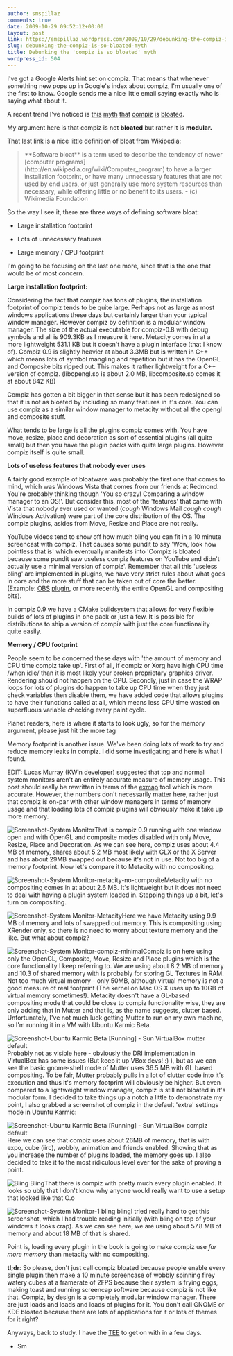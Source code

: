 ```yaml
---
author: smspillaz
comments: true
date: 2009-10-29 09:52:12+00:00
layout: post
link: https://smspillaz.wordpress.com/2009/10/29/debunking-the-compiz-is-so-bloated-myth/
slug: debunking-the-compiz-is-so-bloated-myth
title: Debunking the 'compiz is so bloated' myth
wordpress_id: 504
---
```


I've got a Google Alerts hint set on compiz. That means that whenever something new pops up in Google's index about compiz, I'm usually one of the first to know. Google sends me a nice little email saying exactly who is saying what about it.

A recent trend I've noticed is [this](http://dev.compiz-fusion.org/~cyberorg/2009/03/19/compiz-082-fully-released/#comment-5832) [myth](http://blog.thesilentnumber.me/2009/09/dropping-compiz-for-mutter-metacity-3.html) [that](http://forums.fedoraforum.org/showthread.php?t=221474) [compiz](http://news.ycombinator.com/item?id=458055) [is](http://cybernetnews.com/compiz-fusion-adds-cylinder-effect/) [bloated](http://en.wikipedia.org/wiki/Software_bloat).

My argument here is that compiz is not **bloated** but rather it is **modular.**

That last link is a nice little definition of bloat from Wikipedia:


<blockquote>**Software bloat** is a term used to describe the tendency of newer [computer programs](http://en.wikipedia.org/wiki/Computer_program) to have a larger installation footprint, or have many unnecessary features that are not used by end users, or just generally use more system resources than necessary, while offering little or no benefit to its users. - (c) Wikimedia Foundation</blockquote>


So the way I see it, there are three ways of defining software bloat:



	
  * Large installation footprint

	
  * Lots of unnecessary features

	
  * Large memory / CPU footprint


I'm going to be focusing on the last one more, since that is the one that would be of most concern.

**Large installation footprint:**

Considering the fact that compiz has tons of plugins, the installation footprint of compiz tends to be quite large. Perhaps not as large as most windows applications these days but certainly larger than your typical window manager. However compiz by definition is a modular window manager. The size of the actual executable for compiz-0.8 with debug symbols and all is 909.3KB as I measure it here. Metacity comes in at a more lightweight 531.1 KB but it doesn't have a plugin interface (that I know of). Compiz 0.9 is slightly heavier at about 3.3MB but is written in C++ which means lots of symbol mangling and repetition but it has the OpenGL and Composite bits ripped out. This makes it rather lightweight for a C++ version of compiz. (libopengl.so is about 2.0 MB, libcomposite.so comes it at about 842 KB)

Compiz has gotten a bit bigger in that sense but it has been redesigned so that it is not as bloated by including so many features in it's core. You can use compiz as a similar window manager to metacity without all the opengl and composite stuff.

What tends to be large is all the plugins compiz comes with. You have move, resize, place and decoration as sort of essential plugins (all quite small) but then you have the plugin packs with quite large plugins. However compiz itself is quite small.

**Lots of useless features that nobody ever uses**

A fairly good example of bloatware was probably the first one that comes to mind, which was Windows Vista that comes from our friends at Redmond. You're probably thinking though 'You so crazy! Comparing a window manager to an OS!'. But consider this, most of the 'features' that came with Vista that nobody ever used or wanted (*cough* Windows Mail *cough cough* Windows Activation) were part of the core distribution of the OS. The compiz plugins, asides from Move, Resize and Place are not really.

YouTube videos tend to show off how much bling you can fit in a 10 minute screencast with compiz. That causes some pundit to say 'Wow, look how pointless that is' which eventually manifests into 'Compiz is bloated because some pundit saw useless compiz features on YouTube and didn't actually use a minimal version of compiz'. Remember that all this 'useless bling' are implemented in plugins, we have very strict rules about what goes in core and the more stuff that can be taken out of core the better. (Example: [OBS](http://git.compiz.org/compiz/core/tree/plugins/obs) [plugin](http://wiki.compiz.org/Plugins/Bs), or more recently the entire OpenGL and compositing bits).

In compiz 0.9 we have a CMake buildsystem that allows for very flexible builds of lots of plugins in one pack or just a few. It is possible for distributions to ship a version of compiz with just the core functionality quite easily.

**Memory / CPU footprint**

People seem to be concerned these days with 'the amount of memory and CPU time compiz take up'. First of all, if compiz or Xorg have high CPU time /when idle/ than it is most likely your broken proprietary graphics driver. Rendering should not happen on the CPU. Secondly, just in case the WRAP loops for lots of plugins do happen to take up CPU time when they just check variables then disable them, we have added code that allows plugins to have their functions called at all, which means less CPU time wasted on superfluous variable checking every paint cycle.

Planet readers, here is where it starts to look ugly, so for the memory argument, please just hit the more tag

<!-- more -->

Memory footprint is another issue. We've been doing lots of work to try and reduce memory leaks in compiz. I did some investigating and here is what I found.

EDIT: Lucas Murray (KWin developer) suggested that top and normal system monitors aren't an entirely accurate measure of memory usage. This post should really be rewritten in terms of the [exmap](http://www.berthels.co.uk/exmap/) tool which is more accurate. However, the numbers don't necessarily matter here, rather just that compiz is on-par with other window managers in terms of memory usage and that loading lots of compiz plugins will obviously make it take up more memory.

![Screenshot-System Monitor](http://smspillaz.files.wordpress.com/2009/10/screenshot-system-monitor.png?w=1024)That is compiz 0.9 running with one window open and with OpenGL and composite modes disabled with only Move, Resize, Place and Decoration. As we can see here, compiz uses about 4.4 MB of memory, shares about 5.2 MB most likely with GLX or the X Server and has about 29MB swapped out because it's not in use. Not too big of a memory footprint. Now let's compare it to Metacity with no compositing.

![Screenshot-System Monitor-metacity-no-composite](http://smspillaz.files.wordpress.com/2009/10/screenshot-system-monitor-metacity-no-composite1.png?w=1024)Metacity with no compositing comes in at about 2.6 MB. It's lightweight but it does not need to deal with having a plugin system loaded in. Stepping things up a bit, let's turn on compositing.

![Screenshot-System Monitor-Metacity](http://smspillaz.files.wordpress.com/2009/10/screenshot-system-monitor-metacity.png?w=1024)Here we have Metacity using 9.9 MB of memory and lots of swapped out memory. This is compositing using XRender only, so there is no need to worry about texture memory and the like. But what about compiz?

![Screenshot-System Monitor-compiz-minimal](http://smspillaz.files.wordpress.com/2009/10/screenshot-system-monitor-compiz-minimal.png?w=1024)Compiz is on here using only the OpenGL, Composite, Move, Resize and Place plugins which is the core functionality I keep referring to. We are using about 8.2 MB of memory and 10.3 of shared memory with is probably for storing GL Textures in RAM. Not too much virtual memory - only 50MB, although virtual memory is not a good measure of real footprint (The kernel on Mac OS X uses up to 10GB of virtual memory sometimes!). Metacity doesn't have a GL-based compositing mode that could be close to compiz functionality wise, they are only adding that in Mutter and that is, as the name suggests, clutter based. Unfortunately, I've not much luck getting Mutter to run on my own machine, so I'm running it in a VM with Ubuntu Karmic Beta.

![Screenshot-Ubuntu Karmic Beta [Running] - Sun VirtualBox mutter default](http://smspillaz.files.wordpress.com/2009/10/screenshot-ubuntu-karmic-beta-running-sun-virtualbox-mutter-default.png?w=1024)Probably not as visible here - obviously the DRI implementation in VirtualBox has some issues (But keep it up VBox devs! :) ), but as we can see the basic gnome-shell mode of Mutter uses 36.5 MB with GL based compositing. To be fair, Mutter probably pulls in a lot of clutter code into it's execution and thus it's memory footprint will obviously be higher. But even compared to a lightweight window manager, compiz is still not bloated in it's modular form. I decided to take things up a notch a little to demonstrate my point, I also grabbed a screenshot of compiz in the default 'extra' settings mode in Ubuntu Karmic:

![Screenshot-Ubuntu Karmic Beta [Running] - Sun VirtualBox compiz default](http://smspillaz.files.wordpress.com/2009/10/screenshot-ubuntu-karmic-beta-running-sun-virtualbox-compiz-default.png?w=1024)Here we can see that compiz uses about 26MB of memory, that is with expo, cube (iirc), wobbly, animation and friends enabled. Showing that as you increase the number of plugins loaded, the memory goes up. I also decided to take it to the most ridiculous level ever for the sake of proving a point.

![Bling Bling](http://smspillaz.files.wordpress.com/2009/10/bling-bling.png?w=1024)That there is compiz with pretty much every plugin enabled. It looks so ubly that I don't know why anyone would really want to use a setup that looked like that O.o

![Screenshot-System Monitor-1 bling bling](http://smspillaz.files.wordpress.com/2009/10/screenshot-system-monitor-1-bling-bling.png?w=1024)I tried really hard to get this screenshot, which I had trouble reading initially (with bling on top of your windows it looks crap). As we can see here, we are using about 57.8 MB of memory and about 18 MB of that is shared.

Point is, loading every plugin in the book is going to make compiz use _far more memory_ than metacity with no compositing.

**tl;dr**: So please, don't just call compiz bloated because people enable every single plugin then make a 10 minute screencase of wobbly spinning firey watery cubes at a framerate of 2FPS because their system is frying eggs, making toast and running screencap software because compiz is not like that. Compiz, by design is a completely modular window manager. There are just loads and loads and loads of plugins for it. You don't call GNOME or KDE bloated because there are lots of applications for it or lots of themes for it right?

Anyways, back to study. I have the [TEE](http://en.wikipedia.org/wiki/Tertiary_Entrance_Exam) to get on with in a few days.

- Sm
